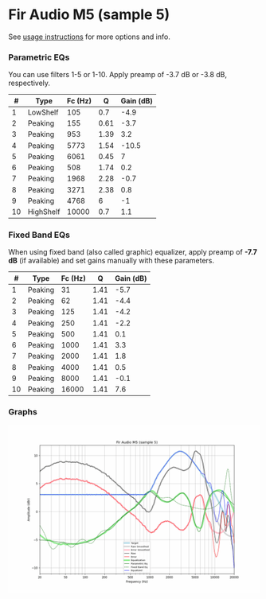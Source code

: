 # Fir Audio M5 (sample 5)
See [usage instructions](https://github.com/jaakkopasanen/AutoEq#usage) for more options and info.

### Parametric EQs
You can use filters 1-5 or 1-10. Apply preamp of -3.7 dB or -3.8 dB, respectively.

|   # | Type      |   Fc (Hz) |    Q |   Gain (dB) |
|-----|-----------|-----------|------|-------------|
|   1 | LowShelf  |       105 | 0.7  |        -4.9 |
|   2 | Peaking   |       155 | 0.61 |        -3.7 |
|   3 | Peaking   |       953 | 1.39 |         3.2 |
|   4 | Peaking   |      5773 | 1.54 |       -10.5 |
|   5 | Peaking   |      6061 | 0.45 |         7   |
|   6 | Peaking   |       508 | 1.74 |         0.2 |
|   7 | Peaking   |      1968 | 2.28 |        -0.7 |
|   8 | Peaking   |      3271 | 2.38 |         0.8 |
|   9 | Peaking   |      4768 | 6    |        -1   |
|  10 | HighShelf |     10000 | 0.7  |         1.1 |

### Fixed Band EQs
When using fixed band (also called graphic) equalizer, apply preamp of **-7.7 dB** (if available) and set gains manually with these parameters.

|   # | Type    |   Fc (Hz) |    Q |   Gain (dB) |
|-----|---------|-----------|------|-------------|
|   1 | Peaking |        31 | 1.41 |        -5.7 |
|   2 | Peaking |        62 | 1.41 |        -4.4 |
|   3 | Peaking |       125 | 1.41 |        -4.2 |
|   4 | Peaking |       250 | 1.41 |        -2.2 |
|   5 | Peaking |       500 | 1.41 |         0.1 |
|   6 | Peaking |      1000 | 1.41 |         3.3 |
|   7 | Peaking |      2000 | 1.41 |         1.8 |
|   8 | Peaking |      4000 | 1.41 |         0.5 |
|   9 | Peaking |      8000 | 1.41 |        -0.1 |
|  10 | Peaking |     16000 | 1.41 |         7.6 |

### Graphs
![](./Fir%20Audio%20M5%20(sample%205).png)
